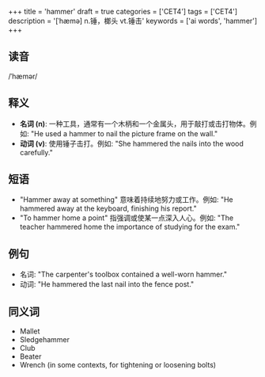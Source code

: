 +++
title = 'hammer'
draft = true
categories = ['CET4']
tags = ['CET4']
description = '[ˈhæmə] n.锤，榔头 vt.锤击'
keywords = ['ai words', 'hammer']
+++

## 读音
/ˈhæmər/

## 释义
- **名词 (n)**: 一种工具，通常有一个木柄和一个金属头，用于敲打或击打物体。例如: "He used a hammer to nail the picture frame on the wall."
- **动词 (v)**: 使用锤子击打。例如: "She hammered the nails into the wood carefully."

## 短语
- "Hammer away at something" 意味着持续地努力或工作。例如: "He hammered away at the keyboard, finishing his report."
- "To hammer home a point" 指强调或使某一点深入人心。例如: "The teacher hammered home the importance of studying for the exam."

## 例句
- 名词: "The carpenter's toolbox contained a well-worn hammer."
- 动词: "He hammered the last nail into the fence post."

## 同义词
- Mallet
- Sledgehammer
- Club
- Beater
- Wrench (in some contexts, for tightening or loosening bolts)
